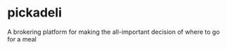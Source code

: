 pickadeli
=========

A brokering platform for making the all-important decision of where to go for a meal
